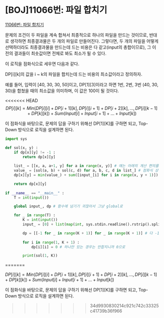 # [BOJ]11066번: 파일 합치기

[11066번: 파일 합치기](https://www.acmicpc.net/problem/11066)

문제의 조건이 두 파일을 계속 합쳐서 최종적으로 하나의 파일을 만드는 것이므로, 반대로 생각하면 최종결과물은 두 개의 파일로 만들어진다. 그렇다면, 두 개의 파일을 어떻게 선택하더라도 최종결과물을 만드는데 드는 비용은 다 같고(input의 총합이므로), 그 이전의 결과들이 최솟값이면 전체로 봐도 최소가 될 수 있다.

이 로직을 점화식으로 세우면 다음과 같다.

DP[i][k]의 값을 i ~ k의 파일을 합치는데 드는 비용의 최소값이라고 정의하자.

예를 들어, 입력이 [40, 30, 30, 50]이고, DP[1][3]이라고 하면 1번, 2번, 3번 (40, 30, 30)을 합쳤을 때의 최소값을 의미하며, 이 값은 100이 될 것이다.

<<<<<<< HEAD
$$
DP[i][k] = Min(DP[i][i] + DP[i+1][k], DP[i][i+1] + DP[i+2][k], … , DP[i][k-1] + DP[k][k]) + Sum(Input[i] + Input[i+1] + … + Input[k])
$$

이 점화식을 바탕으로, 문제의 답을 구하기 위해선 DP[1][K]를 구하면 되고, Top-Down 방식으로 로직을 설계하면 된다. 

```python
import sys

def sol(x, y) :
    if dp[x][y] != -1 :
        return dp[x][y]
    
    list_ = [[x, a, a+1, y] for a in range(x, y)] # 얘는 아래의 계산 편의를 위해서 
    value_ = [sol(a, b) + sol(c, d) for a, b, c, d in list_] # 점화식 상에서 나올 수 있는 경우의 수
    dp[x][y] = min(value_) + sum([input_[i] for i in range(x, y + 1)]) # 전체 경우의 수의 최소 + 원가

    return dp[x][y]
    
if __name__ == "__main__" :
    T = int(input())

    global input_, dp # 함수에 넘기기 귀찮아서 그냥 global로

    for _ in range(T) :
        K = int(input())
        input_ = [0] + list(map(int, sys.stdin.readline().rstrip().split())) # index를 1부터 쓰기 위해서

        dp = [[-1 for _ in range(K + 1)] for _ in range(K + 1)] # 다 -1로 초기화, -1은 아직 값이 없다는 뜻
																																# input이 다 양의 정수니깐
        for i in range(1, K + 1) :
            dp[i][i] = 0 # 하나만 있는 경우는 안합치니까 0으로

        print(sol(1, K))
```
=======

$DP[i][k] = Min(DP[i][i] + DP[i+1][k], DP[i][i+1] + DP[i+2][k], … , DP[i][k-1] + DP[k][k]) + Sum(Input[i] + Input[i+1] + … + Input[k])$


이 점화식을 바탕으로, 문제의 답을 구하기 위해선 DP[1][K]를 구하면 되고, Top-Down 방식으로 로직을 설계하면 된다.
>>>>>>> 34d9930830214c921c742c33325c41739b36f966
